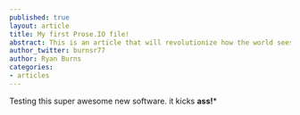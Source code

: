 ```yaml
---
published: true
layout: article
title: My first Prose.IO file!
abstract: This is an article that will revolutionize how the world sees itself.
author_twitter: burnsr77
author: Ryan Burns
categories:
- articles
---
```


Testing this super awesome new software. it kicks **ass!***